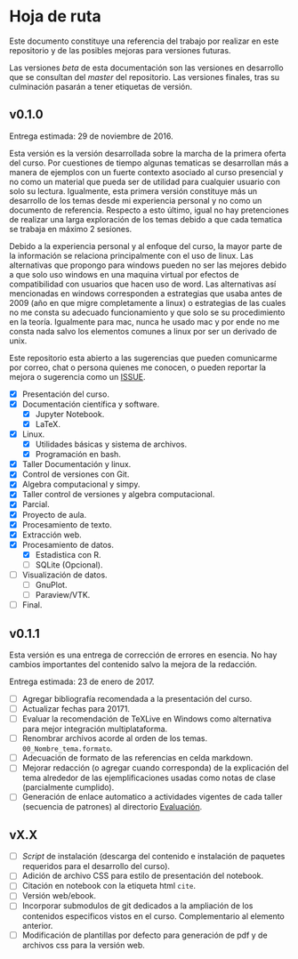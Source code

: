 # Hoja de ruta  

Este documento constituye una referencia del trabajo por realizar en este repositorio y de las posibles mejoras para versiones futuras.  

Las versiones _beta_ de esta documentación son las versiones en desarrollo que se consultan del _master_ del repositorio. Las versiones finales, tras su culminación pasarán a tener etiquetas de versión.  

## v0.1.0  

Entrega estimada: 29 de noviembre de 2016.  

Esta versión es la versión desarrollada sobre la marcha de la primera oferta del curso. Por cuestiones de tiempo algunas tematicas se desarrollan más a manera de ejemplos con un fuerte contexto asociado al curso presencial y no como un material que pueda ser de utilidad para cualquier usuario con solo su lectura. Igualmente, esta primera versión constituye más un desarrollo de los temas desde mi experiencia personal y no como un documento de referencia.
Respecto a esto último, igual no hay pretenciones de realizar una larga exploración de los temas debido a que cada tematica se trabaja en máximo 2 sesiones.

Debido a la experiencia personal y al enfoque del curso, la mayor parte de la información se relaciona principalmente con el uso de linux. Las alternativas que propongo para windows pueden no ser las mejores debido a que solo uso windows en una maquina virtual por efectos de compatibilidad con usuarios que hacen uso de word. Las alternativas así mencionadas en windows corresponden a estrategias que usaba antes de 2009 (año en que migre completamente a linux) o estrategias de las cuales no me consta su adecuado funcionamiento y que solo se su procedimiento en la teoría. Igualmente para mac, nunca he usado mac y por ende no me consta nada salvo los elementos comunes a linux por ser un derivado de unix.  

Este repositorio esta abierto a las sugerencias que pueden comunicarme por correo, chat o persona quienes me conocen, o pueden reportar la mejora o sugerencia como un [ISSUE](https://github.com/cosmoscalibur/herramientas_computacionales/issues).  

- [x] Presentación del curso.  
- [x] Documentación científica y software.  
    - [x] Jupyter Notebook.  
    - [x] LaTeX.  
- [x] Linux.  
    - [x] Utilidades básicas y sistema de archivos.  
    - [x] Programación en bash.    
- [x] Taller Documentación y linux.
- [x] Control de versiones con Git.  
- [x] Algebra computacional y simpy.  
- [x] Taller control de versiones y algebra computacional.  
- [x] Parcial.  
- [x] Proyecto de aula.  
- [x] Procesamiento de texto.  
- [x] Extracción web.  
- [x] Procesamiento de datos.  
    - [x] Estadistica con R.  
    - [ ] SQLite (Opcional).  
- [ ] Visualización de datos.  
    - [ ] GnuPlot.  
    - [ ] Paraview/VTK.  
- [ ] Final.  

## v0.1.1  

Esta versión es una entrega de corrección de errores en esencia. No hay cambios importantes del contenido salvo la mejora de la redacción.  

Entrega estimada: 23 de enero de 2017.  

- [ ] Agregar bibliografía recomendada a la presentación del curso.  
- [ ] Actualizar fechas para 20171.  
- [ ] Evaluar la recomendación de TeXLive en Windows como alternativa para mejor integración multiplataforma.  
- [ ] Renombrar archivos acorde al orden de los temas. `00_Nombre_tema.formato`.    
- [ ] Adecuación de formato de las referencias en celda markdown.  
- [ ] Mejorar redacción (o agregar cuando corresponda) de la explicación del tema alrededor de las ejemplificaciones usadas como notas de clase (parcialmente cumplido).  
- [ ] Generación de enlace automatico a actividades vigentes de cada taller (secuencia de patrones) al directorio [Evaluación](Evaluación/).  

## vX.X  

- [ ] _Script_ de instalación (descarga del contenido e instalación de paquetes requeridos para el desarrollo del curso).
- [ ] Adición de archivo CSS para estilo de presentación del notebook.  
- [ ] Citación en notebook con la etiqueta html `cite`.  
- [ ] Versión web/ebook.  
- [ ] Incorporar submodulos de git dedicados a la ampliación de los contenidos especificos vistos en el curso. Complementario al elemento anterior.  
- [ ] Modificación de plantillas por defecto para generación de pdf y de archivos css para la versión web.  

